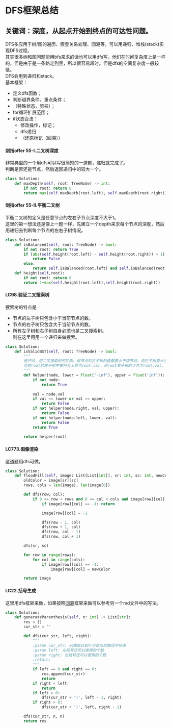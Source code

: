 # DFS框架总结
## 关键词：深度，从起点开始到终点的可达性问题。
DFS多应用于树/图的遍历、嵌套关系处理、回溯等，可以用递归、堆栈(stack)实现DFS过程。  
其实很多树和图问题能用bfs来求的话也可以用dfs写，他们在时间复杂度上是一样的，但是由于是一条路走到黑，所以很容易超时。但是dfs的空间复杂度一般较低。  
DFS会用到递归和stack。  
基本框架：
- 定义dfs函数；
- 判断越界条件，重点条件；
- （特殊状态，剪枝）；
- for循环扩展范围；
- if状态合法：
    - 修改操作，标记；
    - dfs递归
    - （还原标记（回溯））

#### 剑指offer 55-I.二叉树深度
非常典型的一个用dfs可以写很简短的一道题，递归就完成了。  
判断是否还是节点，然后返回递归中的较大一个。
```python
class Solution:
    def maxDepth(self, root: TreeNode) -> int:
        if not root: return 0
        return max(self.maxDepth(root.left), self.maxDepth(root.right)) + 1
```
#### 剑指offer 55-II.平衡二叉树
平衡二叉树的定义是任意节点的左右子节点深度不大于1。  
这里的第一想法还是像上一题一样，先建立一个depth来求每个节点的深度，然后用递归去判断每个节点的左右子树情况。

```python
class Solution:
    def isBalanced(self, root: TreeNode) -> bool:
        if not root: return True
        if (abs(self.height(root.left) - self.height(root.right)) > 1):
            return False
        else:
            return self.isBalanced(root.left) and self.isBalanced(root.right)
    def height(self,root):
        if not root: return 0
        return 1+max(self.height(root.left),self.height(root.right))
```
#### LC98.验证二叉搜索树
搜索树的特点是
- 节点的左子树只包含小于当前节点的数。
- 节点的右子树只包含大于当前节点的数。
- 所有左子树和右子树自身必须也是二叉搜索树。  
则在这里用用一个递归来做搜索。
```python
class Solution:
    def isValidBST(self, root: TreeNode) -> bool:
        """
        递归法，用二叉搜索树的性质，根节点的左子树的值都要小于根节点，而右子树要大于根节点。则递归函数设计为一个有值域的判断函数，当超过这个值域则不是二叉搜索树。
        而在root的左子树中要符合上界为root.val，而root右子树的下界为root.val.
        """
        def helper(node, lower = float('-inf'), upper = float('inf')):
            if not node:
                return True
            
            val = node.val
            if val <= lower or val >= upper:
                return False
            if not helper(node.right, val, upper):
                return False
            if not helper(node.left, lower, val):
                return False
            return True
        
        return helper(root)
```

#### LC773.图像渲染
这道题用dfs可做。
```python
class Solution:
    def floodFill(self, image: List[List[int]], sr: int, sc: int, newColor: int) -> List[List[int]]:
        oldColor = image[sr][sc]
        rows, cols = len(image), len(image[0])

        def dfs(row, col):
            if 0 <= row < rows and 0 <= col < cols and image[row][col] == oldColor:
                if image[row][col] == -1: return

                image[row][col] = -1

                dfs(row - 1, col)
                dfs(row + 1, col)
                dfs(row, col - 1)
                dfs(row, col + 1)

        dfs(sr, sc)

        for row in range(rows):
            for col in range(cols):
                if image[row][col] == -1:
                    image[row][col] = newColor

        return image
```

#### LC22.括号生成
这里用dfs框架来做，如果按照[回溯](https://github.com/hangzhang23/technical_summary/blob/master/leetcode/%E5%9B%9E%E6%BA%AF%E6%B3%95.md)框架来做可以参考另一个md文件中的写法。
```python
class Solution:
    def generateParenthesis(self, n: int) -> List[str]:
        res = []
        cur_str = ''

        def dfs(cur_str, left, right):
            """
            :param cur_str: 从根结点到叶子结点的路径字符串
            :param left: 左括号还可以使用的个数
            :param right: 右括号还可以使用的个数
            :return:
            """
            if left == 0 and right == 0:
                res.append(cur_str)
                return
            if right < left:
                return
            if left > 0:
                dfs(cur_str + '(', left - 1, right)
            if right > 0:
                dfs(cur_str + ')', left, right - 1)

        dfs(cur_str, n, n)
        return res
```
